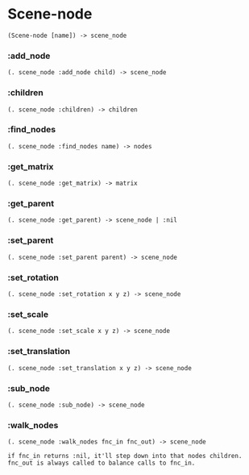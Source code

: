 # Scene-node

```code
(Scene-node [name]) -> scene_node
```

### :add_node

```code
(. scene_node :add_node child) -> scene_node
```

### :children

```code
(. scene_node :children) -> children
```

### :find_nodes

```code
(. scene_node :find_nodes name) -> nodes
```

### :get_matrix

```code
(. scene_node :get_matrix) -> matrix
```

### :get_parent

```code
(. scene_node :get_parent) -> scene_node | :nil
```

### :set_parent

```code
(. scene_node :set_parent parent) -> scene_node
```

### :set_rotation

```code
(. scene_node :set_rotation x y z) -> scene_node
```

### :set_scale

```code
(. scene_node :set_scale x y z) -> scene_node
```

### :set_translation

```code
(. scene_node :set_translation x y z) -> scene_node
```

### :sub_node

```code
(. scene_node :sub_node) -> scene_node
```

### :walk_nodes

```code
(. scene_node :walk_nodes fnc_in fnc_out) -> scene_node

if fnc_in returns :nil, it'll step down into that nodes children.
fnc_out is always called to balance calls to fnc_in.
```

